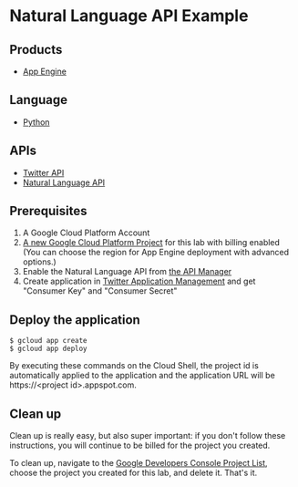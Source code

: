 # Natural Language API Example

## Products

- [App Engine][1]


## Language

- [Python][2]


## APIs

- [Twitter API][3]
- [Natural Language API][4]

[1]: https://cloud.google.com/appengine/docs
[2]: https://python.org
[3]: https://dev.twitter.com/docs
[4]: https://cloud.google.com/natural-language/


## Prerequisites

1. A Google Cloud Platform Account
2. [A new Google Cloud Platform Project][5] for this lab with billing enabled
 (You can choose the region for App Engine deployment with advanced options.)
3. Enable the Natural Language API from [the API Manager][6]
4. Create application in [Twitter Application Management][7] and get "Consumer Key" and "Consumer Secret"

[5]: https://console.developers.google.com/project
[6]: https://console.developers.google.com
[7]: https://apps.twitter.com


## Deploy the application

```shell
$ gcloud app create
$ gcloud app deploy
```

By executing these commands on the Cloud Shell, the project id is automatically
 applied to the application and the application URL will be
 https://\<project id\>.appspot.com.


## Clean up
Clean up is really easy, but also super important: if you don't follow these
 instructions, you will continue to be billed for the project you created.

To clean up, navigate to the [Google Developers Console Project List][6],
 choose the project you created for this lab, and delete it. That's it.

[6]: https://console.developers.google.com/project
